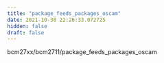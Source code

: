 ```yaml
---
title: "package_feeds_packages_oscam"
date: 2021-10-30 22:26:33.072725
hidden: false
draft: false
---
```


bcm27xx/bcm2711/package_feeds_packages_oscam

